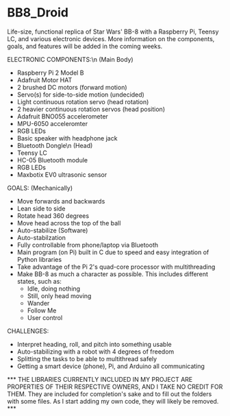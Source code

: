 # BB8_Droid
Life-size, functional replica of Star Wars' BB-8 with a Raspberry Pi,
Teensy LC, and various electronic devices. More information on the
components, goals, and features will be added in the coming weeks.

ELECTRONIC COMPONENTS:\n
(Main Body)
- Raspberry Pi 2 Model B
- Adafruit Motor HAT
- 2 brushed DC motors (forward motion)
- Servo(s) for side-to-side motion (undecided)
- Light continuous rotation servo (head rotation)
- 2 heavier continuous rotation servos (head position)
- Adafruit BNO055 accelerometer
- MPU-6050 acceleromter
- RGB LEDs
- Basic speaker with headphone jack
- Bluetooth Dongle\n
(Head)
- Teensy LC
- HC-05 Bluetooth module
- RGB LEDs
- Maxbotix EV0 ultrasonic sensor

GOALS:
(Mechanically)
- Move forwards and backwards
- Lean side to side
- Rotate head 360 degrees
- Move head across the top of the ball
- Auto-stabilize
(Software)
- Auto-stabilzation
- Fully controllable from phone/laptop via Bluetooth
- Main program (on Pi) built in C due to speed and easy integration of Python libraries
- Take advantage of the Pi 2's quad-core processor with multithreading
- Make BB-8 as much a character as possible. This includes different states, such as:
  - Idle, doing nothing
  - Still, only head moving
  - Wander
  - Follow Me
  - User control

CHALLENGES:
- Interpret heading, roll, and pitch into something usable
- Auto-stabilizing with a robot with 4 degrees of freedom
- Splitting the tasks to be able to multithread safely
- Getting a smart device (phone), Pi, and Arduino all communicating

*** THE LIBRARIES CURRENTLY INCLUDED IN MY PROJECT ARE PROPERTIES OF THEIR RESPECTIVE OWNERS,
AND I TAKE NO CREDIT FOR THEM.  They are included for completion's sake and to fill out the
folders with some files. As I start adding my own code, they will likely be removed. ***
